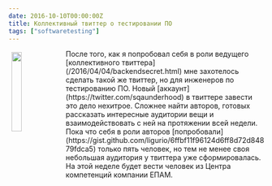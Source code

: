 ```yaml
---
date: 2016-10-10T00:00:00Z
title: Коллективный твиттер о тестировании ПО
tags: ["softwaretesting"]
---
```


<img src="https://i.imgur.com/xFO7xex.jpg" width="20%" style="float:left" vspace="5" hspace="6">
После того, как я попробовал себя в роли ведущего [коллективного
твиттера](/2016/04/04/backendsecret.html) мне захотелось сделать такой же
твиттер, но для инженеров по тестированию ПО. Новый
[аккаунт](https://twitter.com/sqaunderhood) в твиттере завести это дело
нехитрое. Сложнее найти авторов, готовых рассказать интересные аудитории вещи и
взаимодействовать с ней на протяжении всей недели.  Пока что себя в роли авторов
[попробовали](https://gist.github.com/ligurio/6ffbf11f96124d6ff8d72d84879fdca5)
только пять человек, но тем не менее своя небольшая аудитория у твиттера уже
сформировалась. На этой неделе будет вести человек из Центра компетенций
компании ЕПАМ.
